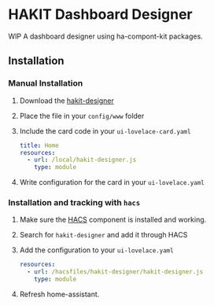 # HAKIT Dashboard Designer
WIP A dashboard designer using ha-compont-kit packages.


## Installation

### Manual Installation

1. Download the [hakit-designer](http://www.github.com/custom-cards/hakit-designer/releases/latest/download/hakit-designer.js)
2. Place the file in your `config/www` folder
3. Include the card code in your `ui-lovelace-card.yaml`

   ```yaml
   title: Home
   resources:
     - url: /local/hakit-designer.js
       type: module
   ```

4. Write configuration for the card in your `ui-lovelace.yaml`

### Installation and tracking with `hacs`

1. Make sure the [HACS](https://github.com/custom-components/hacs) component is installed and working.
2. Search for `hakit-designer` and add it through HACS
3. Add the configuration to your `ui-lovelace.yaml`

   ```yaml
   resources:
     - url: /hacsfiles/hakit-designer/hakit-designer.js
       type: module
   ```

4. Refresh home-assistant.